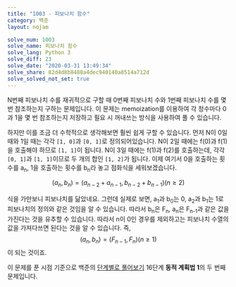 ```yaml
---
title: "1003 - 피보나치 함수"
category: 백준
layout: nojam

solve_num: 1003
solve_name: 피보나치 함수
solve_lang: Python 3
solve_diff: 23
solve_date: "2020-03-31 13:49:34"
solve_share: 82d4d8b8488a4dec940140a8514a712d
solve_solved_not_set: true
---
```


N번째 피보나치 수를 재귀적으로 구할 때 0번째 피보나치 수와 1번째 피보나치 수를 몇 번 참조하는지 구하는 문제입니다. 이 문제는 memoization를 이용하여 각 정수마다 0과 1을 몇 번 참조하는지 저장하고 필요 시 꺼내쓰는 방식을 사용하여 풀 수 있습니다.

하지만 이를 조금 더 수학적으로 생각해보면 훨씬 쉽게 구할 수 있습니다. 먼저 N이 0일 때와 1일 때는 각각 `[1, 0]`과 `[0, 1]`로 정의되어있습니다. N이 2일 때에는 f(0)과 f(1)을 호출해야 하므로 `[1, 1]`이 됩니다. N이 3일 때에는 f(1)과 f(2)를 호출하는데, 각각 `[0, 1]`과 `[1, 1]`이므로 두 개의 합인 `[1, 2]`가 됩니다. 이제 여기서 0을 호출하는 횟수를 a<sub>n</sub>, 1을 호출하는 횟수를 b<sub>n</sub>라 놓고 점화식을 세워보겠습니다.

$$
(a_n,b_n)=(a_{n-2}+a_{n-1},b_{n-2}+b_{n-1})(n\ge 2)
$$

식을 가만보니 피보나치를 닮았네요. 그런데 실제로 보면, a<sub>1</sub>과 b<sub>0</sub>는 0, a<sub>2</sub>과 b<sub>1</sub>는 1로 피보나치의 정의와 같은 것임을 알 수 있습니다. 따라서 b<sub>n</sub>은 F<sub>n</sub>, a<sub>n</sub>은 F<sub>n-1</sub>과 같은 값을 가진다는 것을 유추할 수 있습니다. 따라서 n이 0인 경우를 제외하고는 피보나치 수열의 값을 가져다쓰면 된다는 것을 알 수 있습니다. 즉, $$(a_n,b_n)=(F_{n-1},F_n)(n\ge 1)$$이 되는 것이죠.

이 문제를 푼 시점 기준으로 백준의 [단계별로 풀어보기](http://noj.am/p/s) 16단계 **동적 계획법 1**의 두 번째 문제입니다.
